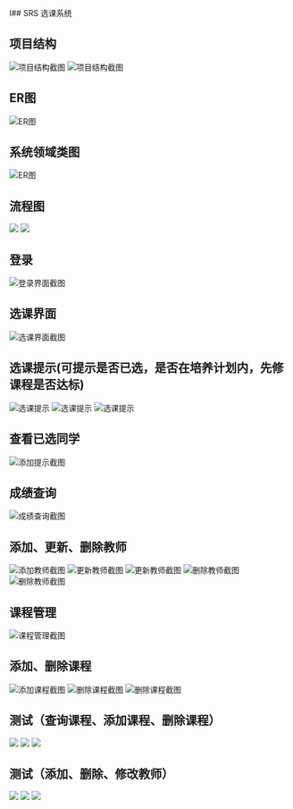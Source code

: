l## SRS
选课系统

## 项目结构
![项目结构截图](image/结构图1.png)
![项目结构截图](image/结构图2.png)

## ER图
![ER图](image/数据库结构.PNG)

## 系统领域类图
![ER图](image/diagram.png)
## 流程图
![](image/选课流程图.png)
![](image/查询成绩流程图.png)

## 登录
![登录界面截图](image/登录.png)

## 选课界面
![选课界面截图](image/查询可选课程.PNG)

## 选课提示(可提示是否已选，是否在培养计划内，先修课程是否达标)
![选课提示](image/查询可选课程.PNG)
![选课提示](image/不包含该课程.PNG)
![选课提示](image/先修课程不达标.PNG)

## 查看已选同学
![添加提示截图](image/查看已选学生.PNG)

## 成绩查询
![成绩查询截图](image/成绩.PNG)


## 添加、更新、删除教师
![添加教师截图](image/添加教师.PNG)
![更新教师截图](image/修改教师.PNG)
![更新教师截图](image/修改教师2.PNG)
![删除教师截图](image/删除教师.PNG)
![删除教师截图](image/删除教师2.PNG)

## 课程管理
![课程管理截图](image/课程-查询.PNG)

## 添加、删除课程
![添加课程截图](image/添加课程2.PNG)
![删除课程截图](image/删除课程1.PNG)
![删除课程截图](image/删除课程2.PNG)

## 测试（查询课程、添加课程、删除课程）
![](image/queryCoursetest.PNG)
![](image/addCoursetest.PNG)
![](image/delelteCourse.PNG)

## 测试（添加、删除、修改教师）
![](image/addProfessor.PNG)
![](image/deleteProfessor.PNG)
![](image/updateProfessorPNG.PNG)
